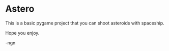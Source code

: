 # Astero

This is a basic pygame project that you can shoot asteroids with spaceship.

Hope you enjoy.

-ngn
